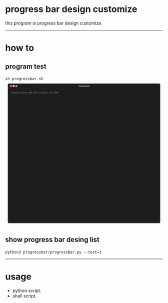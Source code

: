 # progress bar design customize
this program is progress bar design customize.

---

# how to
## program test
`sh progressbar.sh`
![demomovie](https://github.com/joichirou/progressbar/blob/master/doc/demo_movie.gif)

## show progress bar desing list
`python3 progressbar/progressBar.py --test=1`

---

# usage
* python script.
* shell script.
